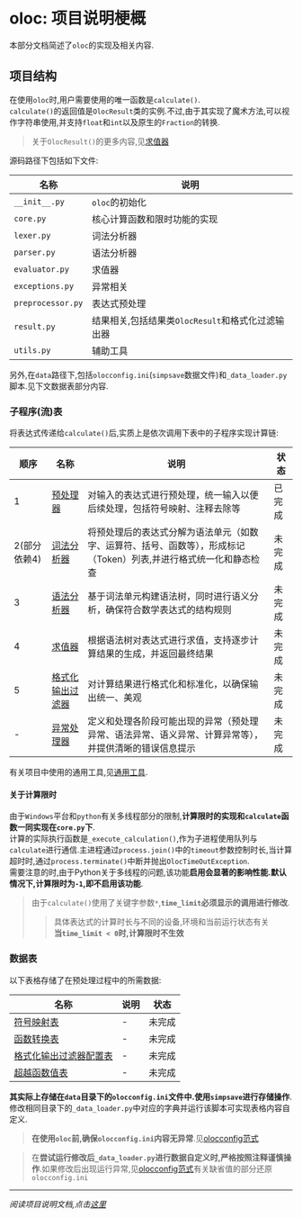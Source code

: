 # oloc: 项目说明梗概  

本部分文档简述了`oloc`的实现及相关内容.  

## 项目结构

在使用`oloc`时,用户需要使用的唯一函数是`calculate()`.  
`calculate()`的返回值是`OlocResult`类的实例.不过,由于其实现了魔术方法,可以视作字符串使用,并支持`float`和`int`以及原生的`Fraction`的转换.  
> 关于`OlocResult()`的更多内容,见[求值器](子程序/求值器.md)  

源码路径下包括如下文件:  

| 名称                | 说明                              |  
|-------------------|---------------------------------|  
| `__init__.py`     | `oloc`的初始化                      |  
| `core.py`         | 核心计算函数和限时功能的实现                  |  
| `lexer.py`        | 词法分析器                           |  
| `parser.py`       | 语法分析器                           |
| `evaluator.py`    | 求值器                             |  
| `exceptions.py`   | 异常相关                            |
| `preprocessor.py` | 表达式预处理                          |  
| `result.py`       | 结果相关,包括结果类`OlocResult`和格式化过滤输出器 |  
| `utils.py`        | 辅助工具                            |  

另外,在`data`路径下,包括`olocconfig.ini`(`simpsave`数据文件)和`_data_loader.py`脚本.见下文数据表部分内容.  

### 子程序(流)表  

将表达式传递给`calculate()`后,实质上是依次调用下表中的子程序实现计算链:  

| 顺序       | 名称                            | 说明                                                           | 状态  |
|----------|-------------------------------|--------------------------------------------------------------|-----|
| 1        | [预处理器](./子程序/预处理器.md)         | 对输入的表达式进行预处理，统一输入以便后续处理，包括符号映射、注释去除等                         | 已完成 |  
| 2(部分依赖4) | [词法分析器](./子程序/词法分析器.md)       | 将预处理后的表达式分解为语法单元（如数字、运算符、括号、函数等），形成标记（Token）列表,并进行格式统一化和静态检查 | 未完成 |  
| 3        | [语法分析器](./子程序/语法分析器.md)       | 基于词法单元构建语法树，同时进行语义分析，确保符合数学表达式的结构规则                          | 未完成 |
| 4        | [求值器](./子程序/求值器.md)           | 根据语法树对表达式进行求值，支持逐步计算结果的生成，并返回最终结果                            | 未完成 |  
| 5        | [格式化输出过滤器](./子程序/格式化输出过滤器.md) | 对计算结果进行格式化和标准化，以确保输出统一、美观                                    | 未完成 |  
| -        | [异常处理器](./子程序/异常处理器.md)       | 定义和处理各阶段可能出现的异常（预处理异常、语法异常、语义异常、计算异常等），并提供清晰的错误信息提示          | 未完成 |

有关项目中使用的通用工具,见[通用工具](./子程序/通用工具.md).

#### 关于计算限时  

由于`Windows`平台和`python`有关多线程部分的限制,**计算限时的实现和`calculate`函数一同实现在`core.py`下**.  
计算的实际执行函数是`_execute_calculation()`,作为子进程使用队列与`calculate`进行通信.主进程通过`process.join()`中的`timeout`参数控制时长,当计算超时时,通过`process.terminate()`中断并抛出`OlocTimeOutException`.  
需要注意的时,由于Python关于多线程的问题,该功能**启用会显著的影响性能.默认情况下,计算限时为`-1`,即不启用该功能**.    

> 由于`calculate()`使用了关键字参数`*`,**`time_limit`必须显示的调用进行修改**.  
> > 具体表达式的计算时长与不同的设备,环境和当前运行状态有关    
> > **当`time_limit < 0`时,计算限时不生效**  
 
### 数据表  

以下表格存储了在预处理过程中的所需数据:  

| 名称                                 | 说明 | 状态  |
|------------------------------------|----|-----|
| [符号映射表](./数据/符号映射表.md)             | -  | 未完成 |  
| [函数转换表](./数据/函数转换表.md)             | -  | 未完成 |
| [格式化输出过滤器配置表](./数据/格式化输出过滤器配置表.md) | -  | 未完成 |
| [超越函数值表](./数据/超越函数值表.md)           | -  | 未完成 |

**其实际上存储在`data`目录下的`olocconfig.ini`文件中.使用`simpsave`进行存储操作**.  
修改相同目录下的`_data_loader.py`中对应的字典并运行该脚本可实现表格内容自定义.  

> **在使用`oloc`前,确保`olocconfig.ini`内容无异常**.见[olocconfig范式](./数据/olocconfig范式.md)　　  

> 在**尝试运行修改后`_data_loader.py`进行数据自定义时,严格按照注释谨慎操作**.如果修改后出现运行异常,见[olocconfig范式](./数据/olocconfig范式.md)有关缺省值的部分还原`olocconfig.ini`  

---  
*阅读项目说明文档,点击[这里](../README.md)*  
